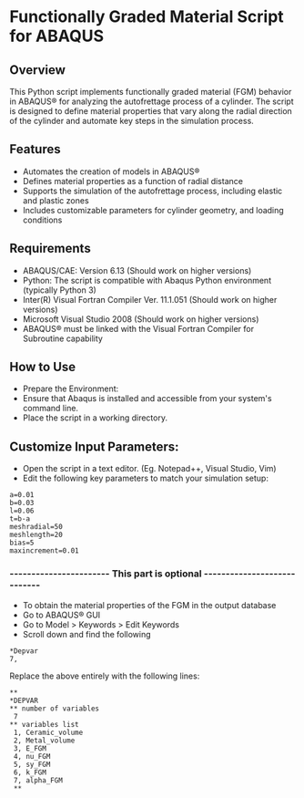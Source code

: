 # Functionally Graded Material Script for ABAQUS

## Overview

This Python script implements functionally graded material (FGM) behavior in ABAQUS® for analyzing the autofrettage process of a cylinder. The script is designed to define material properties that vary along the radial direction of the cylinder and automate key steps in the simulation process.

## Features

- Automates the creation of models in ABAQUS®
- Defines material properties as a function of radial distance
- Supports the simulation of the autofrettage process, including elastic and plastic zones
- Includes customizable parameters for cylinder geometry, and loading conditions

## Requirements

- ABAQUS/CAE: Version 6.13 (Should work on higher versions)
- Python: The script is compatible with Abaqus Python environment (typically Python 3)
- Inter(R) Visual Fortran Compiler Ver. 11.1.051 (Should work on higher versions)
- Microsoft Visual Studio 2008 (Should work on higher versions)  
- ABAQUS® must be linked with the Visual Fortran Compiler for Subroutine capability  

## How to Use

- Prepare the Environment:
- Ensure that Abaqus is installed and accessible from your system's command line.
- Place the script in a working directory.

## Customize Input Parameters:
- Open the script in a text editor. (Eg. Notepad++, Visual Studio, Vim)
- Edit the following key parameters to match your simulation setup:
```
a=0.01
b=0.03	
l=0.06
t=b-a 
meshradial=50
meshlength=20
bias=5
maxincrement=0.01
```
### ----------------------- This part is optional ----------------------------

* To obtain the material properties of the FGM in the output database  
* Go to ABAQUS® GUI  
* Go to Model > Keywords > Edit Keywords
* Scroll down and find the following
```
*Depvar  
7,  
```
Replace the above entirely with the following lines:  

```
**  
*DEPVAR  
** number of variables  
 7  
** variables list  
 1, Ceramic_volume  
 2, Metal_volume  
 3, E_FGM  
 4, nu_FGM  
 5, sy_FGM  
 6, k_FGM  
 7, alpha_FGM  
 **
```
